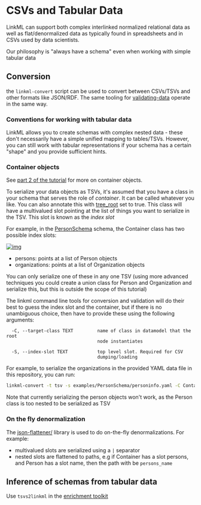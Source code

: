 # CSVs and Tabular Data

LinkML can support both complex interlinked normalized relational data as well as flat/denormalized data as typically found in spreadsheets and in CSVs used by data scientists.

Our philosophy is "always have a schema" even when working with simple tabular data

## Conversion

the `linkml-convert` script can be used to convert between CSVs/TSVs and other formats like JSON/RDF. The same tooling for [validating-data](validating-data) operate in the same way.

### Conventions for working with tabular data

LinkML allows you to create schemas with complex nested data - these
don't necessarily have a simple unified mapping to
tables/TSVs. However, you can still work with tabular representations
if your schema has a certain "shape" and you provide sufficient hints.

### Container objects

See [part 2 of the tutorial](../intro/tutorial02.html) for more on container objects.

To serialize your data objects as TSVs, it's assumed that you have a
class in your schema that serves the role of *container*. It can be
called whatever you like. You can also annotate this with
[tree_root](https://w3id.org/linkml/tree_root) set to true. This class will have a multivalued slot pointing at the list of things you want to serialize in the TSV. This slot is known as the *index slot*

For example, in the [PersonSchema](https://github.com/linkml/linkml/tree/main/examples/PersonSchema) schema, the Container class has two possible index slots:

[![img](https://yuml.me/diagram/nofunky;dir:TB/class/[Person],[Organization],[Organization]<organizations%200..*-++[Container],[Person]<persons%200..*-++[Container])](https://yuml.me/diagram/nofunky;dir:TB/class/[Person],[Organization],[Organization]<organizations%200..*-++[Container],[Person]<persons%200..*-++[Container])

* persons: points at a list of Person objects
* organizations: points at a list of Organization objects

You can only serialize one of these in any one TSV (using more advanced techniques you could create a union class for Person and Organization and serialize this, but this is outside the scope of this tutorial)

The linkml command line tools for conversion and validation will do
their best to guess the index slot and the container, but if there is
no unambiguous choice, then have to provide these using the following
arguments:

```
  -C, --target-class TEXT         name of class in datamodel that the root
                                  node instantiates

  -S, --index-slot TEXT           top level slot. Required for CSV
                                  dumping/loading
```

For example, to serialize the organizations in the provided YAML data file in this repository, you can run:

```bash
linkml-convert -t tsv -s examples/PersonSchema/personinfo.yaml -C Container -S organizations examples/PersonSchema/data/example_personinfo_data.yaml
```

Note that currently serializing the person objects won't work, as the Person class is too nested to be serialized as TSV

### On the fly denormalization

The [json-flattener/](https://github.com/cmungall/json-flattener/) library is used to do on-the-fly denormalizations. For example:

 - multivalued slots are serialized using a `|` separator
 - nested slots are flattened to paths, e.g if Container has a slot persons, and Person has a slot name, then the path with be `persons_name`

## Inference of schemas from tabular data

Use `tsvs2linkml` in the [enrichment toolkit](https://github.com/linkml/linkml-model-enrichment)




